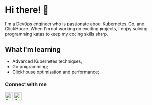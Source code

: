 # Hi there! 👋
I'm a DevOps engineer who is passionate about Kubernetes, Go, and ClickHouse.
When I'm not working on exciting projects, I enjoy solving programming katas to keep my coding skills sharp.


## What I'm learning
- Advanced Kubernetes techniques;
- Go programming;
- ClickHouse optimization and performance;

### Connect with me
<p align="left">
<a href="https://www.linkedin.com/in/orginux/">
  <img align="left" alt="Denis's LinkedIn" width="25px" src="https://raw.githubusercontent.com/peterthehan/peterthehan/master/assets/linkedin.svg" />
</a>

<a href="https://t.me/orginux">
  <img align="left" alt="Denis's telegram" width="25px" src="https://camo.githubusercontent.com/f4b401dd7cd9b7840fd31acafd49e151a80e4c9600bf219934461b96dd98e013/68747470733a2f2f6564656e742e6769746875622e696f2f537570657254696e7949636f6e732f696d616765732f7376672f74656c656772616d2e737667" />
</a>
</p>
